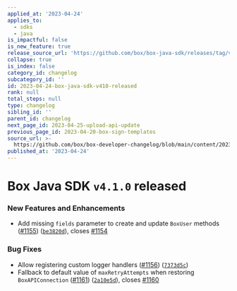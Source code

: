 ```yaml
---
applied_at: '2023-04-24'
applies_to:
  - sdks
  - java
is_impactful: false
is_new_feature: true
release_source_url: 'https://github.com/box/box-java-sdk/releases/tag/v4.1.0'
collapse: true
is_index: false
category_id: changelog
subcategory_id: ''
id: 2023-04-24-box-java-sdk-v410-released
rank: null
total_steps: null
type: changelog
sibling_id: ''
parent_id: changelog
next_page_id: 2023-04-25-upload-api-update
previous_page_id: 2023-04-20-box-sign-templates
source_url: >-
  https://github.com/box/box-developer-changelog/blob/main/content/2023/04-24-box-java-sdk-v410-released.md
published_at: '2023-04-24'
---
```

# Box Java SDK `v4.1.0` released

### New Features and Enhancements

* Add missing `fields` parameter to create and update `BoxUser` methods ([#1155][1]) ([`be3820d`][2]), closes [#1154][3]

### Bug Fixes

* Allow registering custom logger handlers ([#1156][4]) ([`7373d5c`][5])
* Fallback to default value of `maxRetryAttempts` when restoring `BoxAPIConnection` ([#1161][6]) ([`2a10e5d`][7]), closes [#1160][8]

[1]: https://github.com/box/box-java-sdk/issues/1155

[2]: https://github.com/box/box-java-sdk/commit/be3820dc4df15e99dfc13602d4f7269841bd15b3

[3]: https://github.com/box/box-java-sdk/issues/1154

[4]: https://github.com/box/box-java-sdk/issues/1156

[5]: https://github.com/box/box-java-sdk/commit/7373d5cc2bf49bc198cbca70d056e43f0dffdb3a

[6]: https://github.com/box/box-java-sdk/issues/1161

[7]: https://github.com/box/box-java-sdk/commit/2a10e5d07497611e077a9207fe98c1d8146cfd22

[8]: https://github.com/box/box-java-sdk/issues/1160